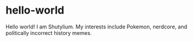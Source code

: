 # hello-world

Hello world! I am Shutylium. My interests include Pokemon, nerdcore, and politically incorrect history memes. 
